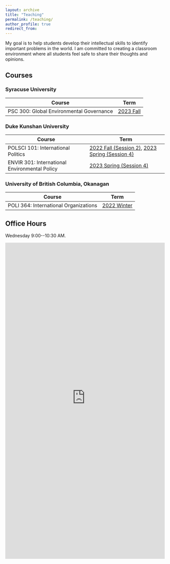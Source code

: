 ```yaml
---
layout: archive
title: "Teaching"
permalink: /teaching/
author_profile: true
redirect_from:
---
```


My goal is to help students develop their intellectual skills to identify important problems in the world. I am committed to creating a classroom environment where all students feel safe to share their thoughts and opinions.

## Courses

### Syracuse University

| Course | Term |
| --- |  --- | 
| PSC 300: Global Environmental Governance | [2023 Fall](../teaching/psc300_202308/) |


### Duke Kunshan University

| Course | Term |
| --- |  --- | 
| POLSCI 101: International Politics | [2022 Fall (Session 2)](../teaching/polsci101_202202/), [2023 Spring (Session 4)](../teaching/polsci101_202304/)  |
| ENVIR 301: International Environmental Policy | [2023 Spring (Session 4)](../teaching/envir301_202304/) |


### University of British Columbia, Okanagan

| Course | Term |
| --- |  --- | 
| POLI 364: International Organizations | [2022 Winter](../teaching/202201/) |
   



## Office Hours

Wednesday 9:00--10:30 AM.

<iframe src="https://takumishibaike.youcanbook.me/?noframe=true&skipHeaderFooter=true" id="ycbmiframetakumishibaike" style="width:100%;height:1000px;border:0px;background-color:transparent;" frameborder="0" allowtransparency="true"></iframe><script>window.addEventListener && window.addEventListener("message", function(event){if (event.origin === "https://takumishibaike.youcanbook.me"){document.getElementById("ycbmiframetakumishibaike").style.height = event.data + "px";}}, false);</script>
